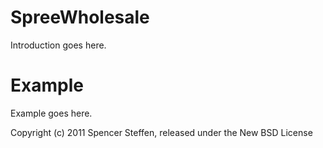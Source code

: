 SpreeWholesale
==============

Introduction goes here.


Example
=======

Example goes here.


Copyright (c) 2011 Spencer Steffen, released under the New BSD License
